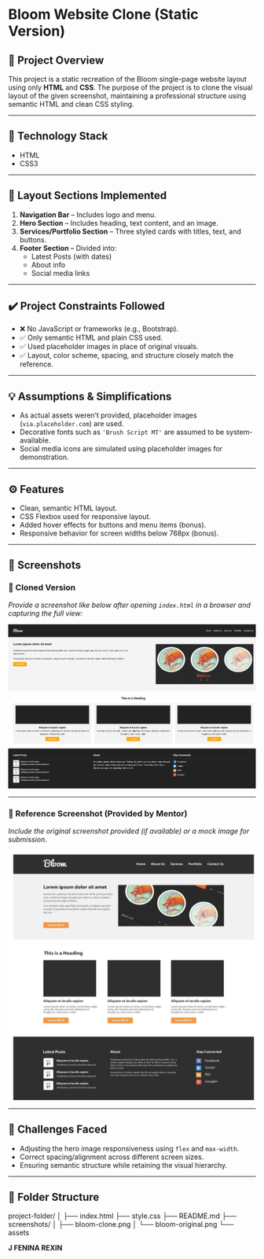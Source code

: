 # Bloom Website Clone (Static Version)

## 📌 Project Overview
This project is a static recreation of the Bloom single-page website layout using only **HTML** and **CSS**. The purpose of the project is to clone the visual layout of the given screenshot, maintaining a professional structure using semantic HTML and clean CSS styling.

---

## 🧩 Technology Stack
- HTML
- CSS3

---

## 📄 Layout Sections Implemented

1. **Navigation Bar** – Includes logo and menu.
2. **Hero Section** – Includes heading, text content, and an image.
3. **Services/Portfolio Section** – Three styled cards with titles, text, and buttons.
4. **Footer Section** – Divided into:
   - Latest Posts (with dates)
   - About info
   - Social media links

---

## ✔️ Project Constraints Followed
- ❌ No JavaScript or frameworks (e.g., Bootstrap).
- ✅ Only semantic HTML and plain CSS used.
- ✅ Used placeholder images in place of original visuals.
- ✅ Layout, color scheme, spacing, and structure closely match the reference.

---

## 💡 Assumptions & Simplifications
- As actual assets weren’t provided, placeholder images (`via.placeholder.com`) are used.
- Decorative fonts such as `'Brush Script MT'` are assumed to be system-available.
- Social media icons are simulated using placeholder images for demonstration.

---

## ⚙️ Features
- Clean, semantic HTML layout.
- CSS Flexbox used for responsive layout.
- Added hover effects for buttons and menu items (bonus).
- Responsive behavior for screen widths below 768px (bonus).

---

## 📸 Screenshots

### 🔹 Cloned Version
_Provide a screenshot like below after opening `index.html` in a browser and capturing the full view:_

![Cloned Bloom Website](screenshots/bloom-clone.png)

---

### 🔹 Reference Screenshot (Provided by Mentor)
_Include the original screenshot provided (if available) or a mock image for submission._

![Reference Layout](screenshots/bloom-original.png)

---

## 🙌 Challenges Faced
- Adjusting the hero image responsiveness using `flex` and `max-width`.
- Correct spacing/alignment across different screen sizes.
- Ensuring semantic structure while retaining the visual hierarchy.

---

## 📁 Folder Structure

project-folder/
│
├── index.html
├── style.css
├── README.md
├── screenshots/
│ ├── bloom-clone.png
│ └── bloom-original.png
└── assets

**J FENINA REXIN**

